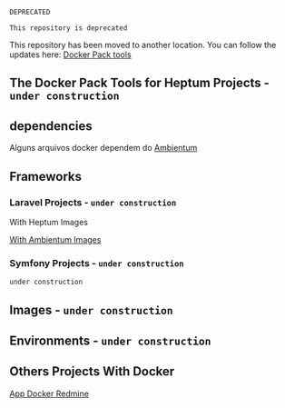 ``` DEPRECATED ```

``` This repository is deprecated ```

This repository has been moved to another location. You can follow the updates here:
[Docker Pack tools](https://github.com/atmosmaciel/docker-pack-tools)

## The Docker Pack Tools for Heptum Projects - ```under construction```

## dependencies

Alguns arquivos docker dependem do [Ambientum](https://github.com/codecasts/ambientum)

## Frameworks

### Laravel Projects - ```under construction```

With Heptum Images

[With Ambientum Images](laravel/integration-with-ambientum-packages)

### Symfony Projects - ```under construction```

```under construction```

## Images - ```under construction```
## Environments - ```under construction```

## Others Projects With Docker

[App Docker Redmine](https://github.com/atmosmaciel/app-docker-redmine)
